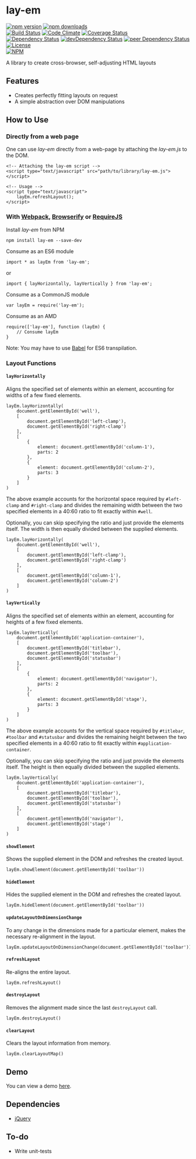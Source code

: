 # lay-em

[![npm version](https://badge.fury.io/js/lay-em.svg)](https://badge.fury.io/js/lay-em)
[![npm downloads](https://img.shields.io/npm/dt/lay-em.svg)](https://www.npmjs.com/package/lay-em)  
[![Build Status](https://travis-ci.org/myTerminal/lay-em.svg?branch=master)](https://travis-ci.org/myTerminal/lay-em)
[![Code Climate](https://codeclimate.com/github/myTerminal/lay-em.png)](https://codeclimate.com/github/myTerminal/lay-em)
[![Coverage Status](https://img.shields.io/coveralls/myTerminal/lay-em.svg)](https://coveralls.io/r/myTerminal/lay-em?branch=master)  
[![Dependency Status](https://david-dm.org/myTerminal/lay-em.svg)](https://david-dm.org/myTerminal/lay-em)
[![devDependency Status](https://david-dm.org/myTerminal/lay-em/dev-status.svg)](https://david-dm.org/myTerminal/lay-em#info=devDependencies)
[![peer Dependency Status](https://david-dm.org/myTerminal/lay-em/peer-status.svg)](https://david-dm.org/myTerminal/lay-em#info=peerDependencies)  
[![License](https://img.shields.io/github/license/myTerminal/lay-em.svg)](https://opensource.org/licenses/MIT)  
[![NPM](https://nodei.co/npm/lay-em.png?downloads=true&downloadRank=true&stars=true)](https://nodei.co/npm/lay-em/)

A library to create cross-browser, self-adjusting HTML layouts

## Features

* Creates perfectly fitting layouts on request
* A simple abstraction over DOM manipulations

## How to Use

### Directly from a web page

One can use *lay-em* directly from a web-page by attaching the *lay-em.js* to the DOM.

    <!-- Attaching the lay-em script -->
    <script type="text/javascript" src="path/to/library/lay-em.js"></script>

    <!-- Usage -->
    <script type="text/javascript">
        layEm.refreshLayout();
    </script>

### With [Webpack](https://webpack.js.org), [Browserify](http://browserify.org) or [RequireJS](http://requirejs.org)

Install *lay-em* from NPM

    npm install lay-em --save-dev

Consume as an ES6 module

    import * as layEm from 'lay-em';

or

    import { layHorizontally, layVertically } from 'lay-em';

Consume as a CommonJS module

    var layEm = require('lay-em');

Consume as an AMD

    require(['lay-em'], function (layEm) {
        // Consume layEm
    }

Note: You may have to use [Babel](https://babeljs.io) for ES6 transpilation.

### Layout Functions

#### `layHorizontally`

Aligns the specified set of elements within an element, accounting for widths of a few fixed elements.

    layEm.layHorizontally(
        document.getElementById('well'),
        [
            document.getElementById('left-clamp'),
            document.getElementById('right-clamp')
        ],
        [
            {
                element: document.getElementById('column-1'),
                parts: 2
            },
            {
                element: document.getElementById('column-2'),
                parts: 3
            }
        ]
    )

The above example accounts for the horizontal space required by `#left-clamp` and `#right-clamp` and divides the remaining width between the two specified elements in a 40:60 ratio to fit exactly within `#well`.

Optionally, you can skip specifying the ratio and just provide the elements itself. The width is then equally divided between the supplied elements.

    layEm.layHorizontally(
        document.getElementById('well'),
        [
            document.getElementById('left-clamp'),
            document.getElementById('right-clamp')
        ],
        [
            document.getElementById('column-1'),
            document.getElementById('column-2')
        ]
    )

#### `layVertically`

Aligns the specified set of elements within an element, accounting for heights of a few fixed elements.

    layEm.layVertically(
        document.getElementById('application-container'),
        [
            document.getElementById('titlebar'),
            document.getElementById('toolbar'),
            document.getElementById('statusbar')
        ],
        [
            {
                element: document.getElementById('navigator'),
                parts: 2
            },
            {
                element: document.getElementById('stage'),
                parts: 3
            }
        ]
    )

The above example accounts for the vertical space required by `#titlebar`, `#toolbar` and `#statusbar` and divides the remaining height between the two specified elements in a 40:60 ratio to fit exactly within `#application-container`.

Optionally, you can skip specifying the ratio and just provide the elements itself. The height is then equally divided between the supplied elements.

    layEm.layVertically(
        document.getElementById('application-container'),
        [
            document.getElementById('titlebar'),
            document.getElementById('toolbar'),
            document.getElementById('statusbar')
        ],
        [
            document.getElementById('navigator'),
            document.getElementById('stage')
        ]
    )

#### `showElement`

Shows the supplied element in the DOM and refreshes the created layout.

    layEm.showElement(document.getElementById('toolbar'))

#### `hideElement`

Hides the supplied element in the DOM and refreshes the created layout.

    layEm.hideElement(document.getElementById('toolbar'))

#### `updateLayoutOnDimensionChange`

To any change in the dimensions made for a particular element, makes the necessary re-alignment in the layout.

    layEm.updateLayoutOnDimensionChange(document.getElementById('toolbar'))

#### `refreshLayout`

Re-aligns the entire layout.

    layEm.refreshLayout()

#### `destroyLayout`

Removes the alignment made since the last `destroyLayout` call.

    layEm.destroyLayout()

#### `clearLayout`

Clears the layout information from memory.

    layEm.clearLayoutMap()

## Demo

You can view a demo [here](https://myterminal.github.io/lay-em/examples).

## Dependencies

* [jQuery](https://www.npmjs.com/package/jquery)

## To-do

* Write unit-tests
